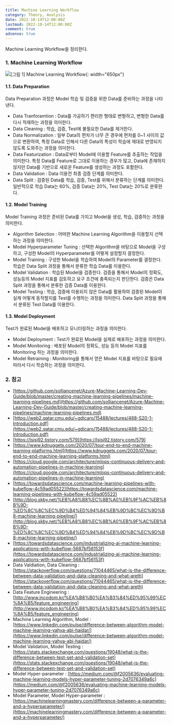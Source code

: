 ```yaml
---
title: Machine Learning Workflow
category: Theory, Analysis
date: 2022-10-14T12:00:00Z
lastmod: 2022-10-14T12:00:00Z
comment: true
adsense: true
---
```


Machine Learning Workflow을 정리한다.

### 1. Machine Learning Workflow

![[그림 1] Machine Learning Workflow]({{site.baseurl}}/images/theory_analysis/Machine_Learning_Workflow/Machine_Learning_Workflow.PNG){: width="650px"}

#### 1.1. Data Preparation

Data Preparation 과정은 Model 학습 및 검증을 위한 Data를 준비하는 과정을 나타낸다.

* Data Tranforamtion : Data를 가공하기 편리한 형태로 변형하고, 변형한 Data를 다시 적재하는 과정을 의미한다.
* Data Cleaning : 학습, 검증, Test에 불필요한 Data를 제거한다.
* Data Normalization : 일부 Data의 편차가 너무 큰 경우에 편차를 0~1 사이의 값으로 변환하여, 특정 Data로 인해서 다른 Data의 특성이 학습에 제대로 반영되지 않도록 도와주는 과정을 의미한다.
* Data Featurization : Data로부터 Model에 이용할 Feature를 추출하는 작업을 의미한다. 특정 Data를 Feature로 그대로 이용하는 경우가 많고, Data에 존재하지 않지만 Data를 기반으로 새로운 Feature를 생성하는 과정도 포함한다.
* Data Validation : Data 이용전 최종 검증 단계를 의미한다.
* Data Split : 검증된 Data를 학습, 검증, Test를 위해서 분류하는 단계를 의미한다. 일반적으로 학습 Data는 60%, 검증 Data는 20%, Test Data는 20%로 분류한다.

#### 1.2. Model Training

Model Training 과정은 준비된 Data를 가지고 Model을 생성, 학습, 검증하는 과정을 의미한다.

* Algorithm Selection : 어떠한 Machine Learning Algorithm을 이용할지 선택하는 과정을 의미한다.
* Model Hyperparameter Tuning : 선택한 Algorithm을 바탕으로 Model을 구성하고, 구성한 Model의 Hyperparameter를 어떻게 설정할지 결정한다.
* Model Training : 구성한 Model을 학습하여 Model의 Parameter를 결정한다. 학습은 Data Split 과정을 통해서 분류한 학습 Data를 이용한다.
* Model Validation : 학습된 Model을 검증한다. 검증을 통해서 Model의 정확도, 성능등의 Model 지표를 검토하고 요구 조건에 충족되는지 판단한다. 검증은 Data Split 과정을 통해서 분류한 검증 Data를 이용한다.
* Model Testing : 학습, 검증에 이용되지 않은 Data를 활용하여 검증된 Model이 실제 어떻게 동작할지를 Test를 수행하는 과정을 의미한다. Data Split 과정을 통해서 분류된 Test Data를 이용한다.

#### 1.3. Model Deployment

Test가 완료된 Model을 배포하고 모니터링하는 과정을 의미한다.

* Model Deployment : Test가 완료된 Model을 실제로 배포하는 과정을 의미한다.
* Model Monitoring : 배포된 Model의 정확도, 성능 등의 Model 지표를 Monitoring 하는 과정을 의미한다.
* Model Retraining : Monitoring을 통해서 얻은 Model 지표를 바탕으로 필요에 따라서 다시 학습하는 과정을 의미한다.

### 2. 참고

* [https://github.com/solliancenet/Azure-Machine-Learning-Dev-Guide/blob/master/creating-machine-learning-pipelines/machine-learning-pipelines.md](https://github.com/solliancenet/Azure-Machine-Learning-Dev-Guide/blob/master/creating-machine-learning-pipelines/machine-learning-pipelines.md)
* [https://web2.qatar.cmu.edu/~gdicaro/15488/lectures/488-S20-1-Introduction.pdf](https://web2.qatar.cmu.edu/~gdicaro/15488/lectures/488-S20-1-Introduction.pdf)
* [https://lsjsj92.tistory.com/579](https://lsjsj92.tistory.com/579)
* [https://www.kdnuggets.com/2020/07/tour-end-to-end-machine-learning-platforms.html](https://www.kdnuggets.com/2020/07/tour-end-to-end-machine-learning-platforms.html)
* [https://cloud.google.com/architecture/mlops-continuous-delivery-and-automation-pipelines-in-machine-learning](https://cloud.google.com/architecture/mlops-continuous-delivery-and-automation-pipelines-in-machine-learning)
* [https://towardsdatascience.com/machine-learning-pipelines-with-kubeflow-4c59ad05522](https://towardsdatascience.com/machine-learning-pipelines-with-kubeflow-4c59ad05522)
* [http://blog.skby.net/%EB%A8%B8%EC%8B%A0%EB%9F%AC%EB%8B%9D-%ED%8C%8C%EC%9D%B4%ED%94%84%EB%9D%BC%EC%9D%B8-machine-learning-pipeline/](http://blog.skby.net/%EB%A8%B8%EC%8B%A0%EB%9F%AC%EB%8B%9D-%ED%8C%8C%EC%9D%B4%ED%94%84%EB%9D%BC%EC%9D%B8-machine-learning-pipeline/)
* [https://towardsdatascience.com/industrializing-ai-machine-learning-applications-with-kubeflow-5687bf56153f](https://towardsdatascience.com/industrializing-ai-machine-learning-applications-with-kubeflow-5687bf56153f)
* Data Valdiation, Data Cleaning : [https://stackoverflow.com/questions/71044465/what-is-the-difference-between-data-validation-and-data-cleaning-and-what-areth](https://stackoverflow.com/questions/71044465/what-is-the-difference-between-data-validation-and-data-cleaning-and-what-areth)
* Data Feature Engineering : [http://www.incodom.kr/%EA%B8%B0%EA%B3%84%ED%95%99%EC%8A%B5/feature_engineering](http://www.incodom.kr/%EA%B8%B0%EA%B3%84%ED%95%99%EC%8A%B5/feature_engineering)
* Machine Learning Algorithm, Model : [https://www.linkedin.com/pulse/difference-between-algorithm-model-machine-learning-yahya-abi-haidar/](https://www.linkedin.com/pulse/difference-between-algorithm-model-machine-learning-yahya-abi-haidar/)
* Model Validation, Model Testing : [https://stats.stackexchange.com/questions/19048/what-is-the-difference-between-test-set-and-validation-set](https://stats.stackexchange.com/questions/19048/what-is-the-difference-between-test-set-and-validation-set)
* Model Hyper-parameter : [https://medium.com/@f2005636/evaluating-machine-learning-models-hyper-parameter-tuning-2d7076349a6c](https://medium.com/@f2005636/evaluating-machine-learning-models-hyper-parameter-tuning-2d7076349a6c)
* Model Parameter, Model Hyper-parameter : [https://machinelearningmastery.com/difference-between-a-parameter-and-a-hyperparameter/](https://machinelearningmastery.com/difference-between-a-parameter-and-a-hyperparameter/)
